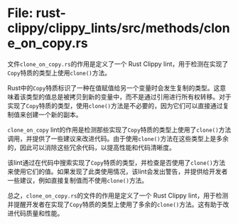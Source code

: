 # File: rust-clippy/clippy_lints/src/methods/clone_on_copy.rs

文件`clone_on_copy.rs`的作用是定义了一个 Rust Clippy lint，用于检测在实现了`Copy`特质的类型上使用`clone()`方法。

Rust中的`Copy`特质标识了一种在值赋值给另一个变量时会发生复制的类型。这意味着该类型的值总是被拷贝到新的变量中，而不是通过引用进行所有权转移。对于实现了`Copy`特质的类型，使用`clone()`方法是不必要的，因为它们可以直接通过复制值来创建一个新的副本。

`clone_on_copy` lint的作用是检测那些实现了`Copy`特质的类型上使用了`clone()`方法调用，并提供了一些建议来改进代码。由于使用`clone()`方法在这些类型上是多余的，因此可以消除这些冗余代码，以提高性能和代码清晰度。

该lint通过在代码中搜索实现了`Copy`特质的类型，并检查是否使用了`clone()`方法来使用它们的值。如果发现了此类使用情况，该lint会发出警告，并提供给开发者一些建议，例如直接复制值而不使用`clone()`方法。

总之，`clone_on_copy.rs`的文件的作用是定义了一个 Rust Clippy lint，用于检测并提醒开发者在实现了`Copy`特质的类型上使用了多余的`clone()`方法。这有助于改进代码质量和性能。

